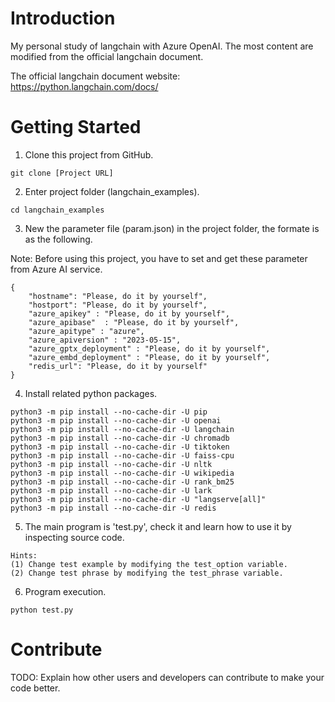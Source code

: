 # Introduction 
My personal study of langchain with Azure OpenAI. The most content are modified from the official langchain document.

The official langchain document website: https://python.langchain.com/docs/

# Getting Started
1. Clone this project from GitHub.
```text=
git clone [Project URL]
```

2. Enter project folder (langchain_examples).
```text=
cd langchain_examples
```

3. New the parameter file (param.json) in the project folder, the formate is as the following.

Note: Before using this project, you have to set and get these parameter from Azure AI service.
```text=
{
    "hostname": "Please, do it by yourself",
    "hostport": "Please, do it by yourself",
    "azure_apikey" : "Please, do it by yourself", 
    "azure_apibase"  : "Please, do it by yourself",
    "azure_apitype" : "azure",
    "azure_apiversion" : "2023-05-15",
    "azure_gptx_deployment" : "Please, do it by yourself",
    "azure_embd_deployment" : "Please, do it by yourself",
    "redis_url": "Please, do it by yourself"
}
```

4. Install related python packages.
```text=
python3 -m pip install --no-cache-dir -U pip
python3 -m pip install --no-cache-dir -U openai
python3 -m pip install --no-cache-dir -U langchain
python3 -m pip install --no-cache-dir -U chromadb
python3 -m pip install --no-cache-dir -U tiktoken
python3 -m pip install --no-cache-dir -U faiss-cpu
python3 -m pip install --no-cache-dir -U nltk
python3 -m pip install --no-cache-dir -U wikipedia
python3 -m pip install --no-cache-dir -U rank_bm25
python3 -m pip install --no-cache-dir -U lark
python3 -m pip install --no-cache-dir -U "langserve[all]"
python3 -m pip install --no-cache-dir -U redis
```

5. The main program is 'test.py', check it and learn how to use it by inspecting source code.
```text=
Hints:
(1) Change test example by modifying the test_option variable.
(2) Change test phrase by modifying the test_phrase variable.
```

6. Program execution.
```text=
python test.py
```

# Contribute
TODO: Explain how other users and developers can contribute to make your code better. 